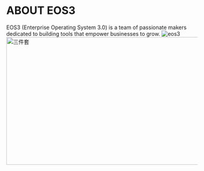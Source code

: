 # ABOUT EOS3
EOS3 (Enterprise Operating System 3.0) is a team of passionate makers dedicated to building tools that empower businesses to grow.
![eos3](https://github.com/user-attachments/assets/575cfc62-4317-4689-bce0-4df87cab9d01)
<img width="1343" height="337" alt="三件套" src="https://github.com/user-attachments/assets/edcbbfe9-1c7e-4b78-bb07-fd2689298386" />
